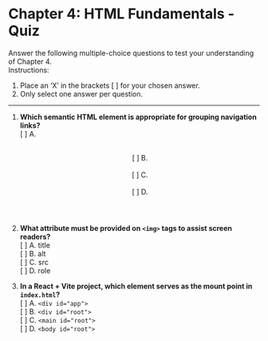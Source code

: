 # Chapter 4: HTML Fundamentals - Quiz

Answer the following multiple-choice questions to test your understanding of Chapter 4.  
Instructions:  
1. Place an ‘X’ in the brackets [ ] for your chosen answer.  
2. Only select one answer per question.  

---

1. **Which semantic HTML element is appropriate for grouping navigation links?**  
   [ ] A. <header>  
   [ ] B. <section>  
   [ ] C. <nav>  
   [ ] D. <div>  

2. **What attribute must be provided on `<img>` tags to assist screen readers?**  
   [ ] A. title  
   [ ] B. alt  
   [ ] C. src  
   [ ] D. role  

3. **In a React + Vite project, which element serves as the mount point in `index.html`?**  
   [ ] A. `<div id="app">`  
   [ ] B. `<div id="root">`  
   [ ] C. `<main id="root">`  
   [ ] D. `<body id="root">`
